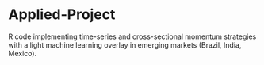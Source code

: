 # Applied-Project
R code implementing time-series and cross-sectional momentum strategies with a light machine learning overlay in emerging markets (Brazil, India, Mexico).
